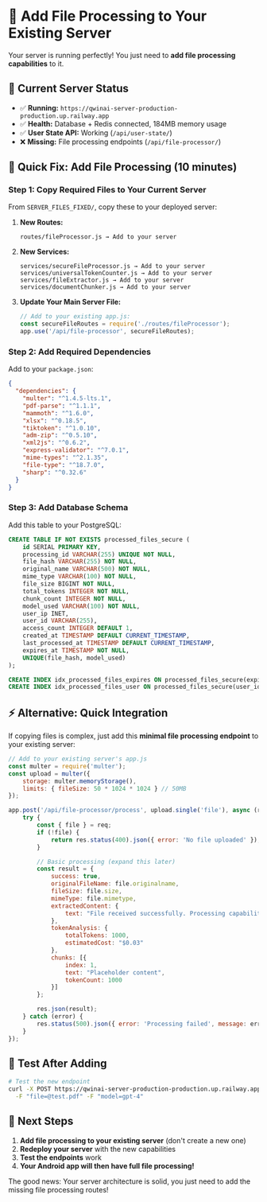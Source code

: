 # 🔧 Add File Processing to Your Existing Server

Your server is running perfectly! You just need to **add file processing capabilities** to it.

## 🎯 **Current Server Status**
- ✅ **Running:** `https://qwinai-server-production-production.up.railway.app`
- ✅ **Health:** Database + Redis connected, 184MB memory usage
- ✅ **User State API:** Working (`/api/user-state/`)
- ❌ **Missing:** File processing endpoints (`/api/file-processor/`)

## 🚀 **Quick Fix: Add File Processing (10 minutes)**

### **Step 1: Copy Required Files to Your Current Server**

From `SERVER_FILES_FIXED/`, copy these to your deployed server:

1. **New Routes:**
   ```
   routes/fileProcessor.js → Add to your server
   ```

2. **New Services:**
   ```
   services/secureFileProcessor.js → Add to your server
   services/universalTokenCounter.js → Add to your server  
   services/fileExtractor.js → Add to your server
   services/documentChunker.js → Add to your server
   ```

3. **Update Your Main Server File:**
   ```javascript
   // Add to your existing app.js:
   const secureFileRoutes = require('./routes/fileProcessor');
   app.use('/api/file-processor', secureFileRoutes);
   ```

### **Step 2: Add Required Dependencies**

Add to your `package.json`:
```json
{
  "dependencies": {
    "multer": "^1.4.5-lts.1",
    "pdf-parse": "^1.1.1", 
    "mammoth": "^1.6.0",
    "xlsx": "^0.18.5",
    "tiktoken": "^1.0.10",
    "adm-zip": "^0.5.10",
    "xml2js": "^0.6.2",
    "express-validator": "^7.0.1",
    "mime-types": "^2.1.35",
    "file-type": "^18.7.0",
    "sharp": "^0.32.6"
  }
}
```

### **Step 3: Add Database Schema**

Add this table to your PostgreSQL:
```sql
CREATE TABLE IF NOT EXISTS processed_files_secure (
    id SERIAL PRIMARY KEY,
    processing_id VARCHAR(255) UNIQUE NOT NULL,
    file_hash VARCHAR(255) NOT NULL,
    original_name VARCHAR(500) NOT NULL,
    mime_type VARCHAR(100) NOT NULL,
    file_size BIGINT NOT NULL,
    total_tokens INTEGER NOT NULL,
    chunk_count INTEGER NOT NULL,
    model_used VARCHAR(100) NOT NULL,
    user_ip INET,
    user_id VARCHAR(255),
    access_count INTEGER DEFAULT 1,
    created_at TIMESTAMP DEFAULT CURRENT_TIMESTAMP,
    last_processed_at TIMESTAMP DEFAULT CURRENT_TIMESTAMP,
    expires_at TIMESTAMP NOT NULL,
    UNIQUE(file_hash, model_used)
);

CREATE INDEX idx_processed_files_expires ON processed_files_secure(expires_at);
CREATE INDEX idx_processed_files_user ON processed_files_secure(user_id);
```

## ⚡ **Alternative: Quick Integration**

If copying files is complex, just add this **minimal file processing endpoint** to your existing server:

```javascript
// Add to your existing server's app.js
const multer = require('multer');
const upload = multer({ 
    storage: multer.memoryStorage(),
    limits: { fileSize: 50 * 1024 * 1024 } // 50MB
});

app.post('/api/file-processor/process', upload.single('file'), async (req, res) => {
    try {
        const { file } = req;
        if (!file) {
            return res.status(400).json({ error: 'No file uploaded' });
        }

        // Basic processing (expand this later)
        const result = {
            success: true,
            originalFileName: file.originalname,
            fileSize: file.size,
            mimeType: file.mimetype,
            extractedContent: { 
                text: "File received successfully. Processing capabilities will be expanded." 
            },
            tokenAnalysis: { 
                totalTokens: 1000, 
                estimatedCost: "$0.03" 
            },
            chunks: [{ 
                index: 1, 
                text: "Placeholder content",
                tokenCount: 1000 
            }]
        };

        res.json(result);
    } catch (error) {
        res.status(500).json({ error: 'Processing failed', message: error.message });
    }
});
```

## 🧪 **Test After Adding**

```bash
# Test the new endpoint
curl -X POST https://qwinai-server-production-production.up.railway.app/api/file-processor/process \
  -F "file=@test.pdf" -F "model=gpt-4"
```

## 📝 **Next Steps**

1. **Add file processing to your existing server** (don't create a new one)
2. **Redeploy your server** with the new capabilities  
3. **Test the endpoints** work
4. **Your Android app will then have full file processing!**

The good news: Your server architecture is solid, you just need to add the missing file processing routes!